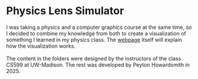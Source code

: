 <h1>Physics Lens Simulator</h1>
I was taking a physics and a computer graphics course at the same time, so I decided to combine my knowledge from both to create a visualization of something I learned in my physics class. The <a href="http://tuxienight.github.io">webpage</a> itself will explain how the visualization works.
<br><br>
The content in the folders were designed by the instructors of the class CS599 at UW-Madison. The rest was developed by Peyton Howardsmith in 2025.
